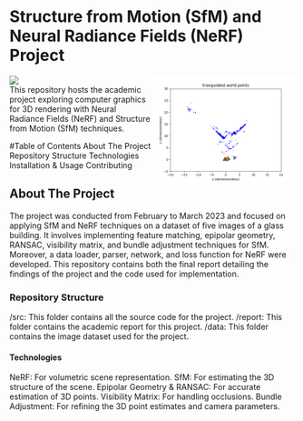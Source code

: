 
# Structure from Motion (SfM) and Neural Radiance Fields (NeRF) Project

<!-- ![Project Output](./NeRF/test_gif.gif) -->
<!-- <img src="./NeRF/test_gif.gif" width="500" height="600"> -->
<img align="left" src="./NeRF/test_gif.gif" width="50%">
<img align="right" src="./sfm_p/Phase1/outputs/Registered camera poses with nonlinear PnP2.png" width="50%">
<!-- <p float="left"> -->
  
<!--   <img src="./NeRF/test_gif.gif" width="400" />
  <img src="./sfm_p/Phase1/outputs/Registered camera poses with nonlinear PnP2.png" width="400" /> 
</p> -->


This repository hosts the academic project exploring computer graphics for 3D rendering with Neural Radiance Fields (NeRF) and Structure from Motion (SfM) techniques.

#Table of Contents
About The Project
Repository Structure
Technologies
Installation & Usage
Contributing


## About The Project
The project was conducted from February to March 2023 and focused on applying SfM and NeRF techniques on a dataset of five images of a glass building. It involves implementing feature matching, epipolar geometry, RANSAC, visibility matrix, and bundle adjustment techniques for SfM. Moreover, a data loader, parser, network, and loss function for NeRF were developed. This repository contains both the final report detailing the findings of the project and the code used for implementation.

### Repository Structure
/src: This folder contains all the source code for the project.
/report: This folder contains the academic report for this project.
/data: This folder contains the image dataset used for the project.


#### Technologies
NeRF: For volumetric scene representation.
SfM: For estimating the 3D structure of the scene.
Epipolar Geometry & RANSAC: For accurate estimation of 3D points.
Visibility Matrix: For handling occlusions.
Bundle Adjustment: For refining the 3D point estimates and camera parameters.
